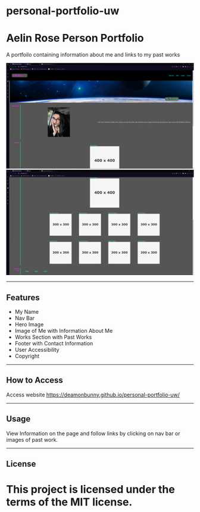 # personal-portfolio-uw

Aelin Rose Person Portfolio
============

A portfoilo containing information about me and links to my past works

![Top half of page](./assets/websitetop.png)
![bottom half of page](./assets/websitebottom.png)

---

## Features
- My Name
- Nav Bar
- Hero Image
- Image of Me with Information About Me
- Works Section with Past Works
- Footer with Contact Information
- User Accessibility
- Copyright

---

## How to Access
Access website https://deamonbunny.github.io/personal-portfolio-uw/

---

## Usage
View Information on the page and follow links by clicking on nav bar or images of past work.

---

## License
This project is licensed under the terms of the **MIT** license.
=======
